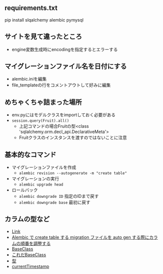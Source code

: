 ## requirements.txt
pip install slqalchemy alembic pymysql

## サイトを見て違ったところ
* engine変数生成時にencodingを指定するとエラーする


## マイグレーションファイル名を日付にする
* alembic.iniを編集
* file_templateの行をコメントアウトして好みに編集

## めちゃくちゃ詰まった場所
* env.pyにはモデルクラスをimportしておく必要がある
* ```session.query(Fruit).all()```
  * 上記コマンドの場合Fruitの型<class 'sqlalchemy.orm.decl_api.DeclarativeMeta'>
  * Fruitクラスのインスタンスを渡すのではないことに注意


## 基本的なコマンド
* マイグレーションファイルを作成
  * ```alembic revision --autogenerate -m "create table"```
* マイグレーションの実行
  * ```alembic upgrade head```
* ロールバック
  * ```alembic downgrade ID``` 指定のIDまで戻す
  * ```alembic downgrade base``` 最初に戻す

## カラムの型など
* [Link](https://zenn.dev/shimakaze_soft/articles/6e5e47851459f5)
* [Alembic で create table する migration ファイルを auto gen する際にカラムの順番を調整する](https://qiita.com/nassy20/items/39b07e66b014fa5d9bb3)
* [BaseClass](https://blog.kumano-te.com/activities/sqlalchemy-tips)
* [これだBaseClass](https://qiita.com/penpenta/items/bd2940946324dedbd543)
* [型](https://zenn.dev/re24_1986/articles/8520ac3f9a0187)
* [currentTimestamp](https://qiita.com/arkuchy/items/8ae90e4a73ef30dc4749)
